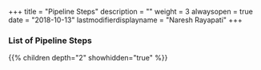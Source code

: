 +++
title = "Pipeline Steps"
description = ""
weight = 3
alwaysopen = true
date = "2018-10-13"
lastmodifierdisplayname = "Naresh Rayapati"
+++

### List of Pipeline Steps

{{% children depth="2" showhidden="true" %}}